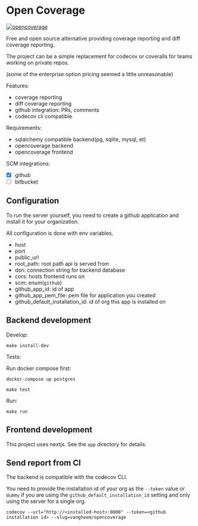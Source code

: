 # Open Coverage

[![opencoverage](https://open-coverage.org/api/vangheem/repos/opencoverage/badge.svg)](https://open-coverage.org/vangheem/repos/opencoverage)

Free and open source alternative providing coverage reporting and diff coverage reporting.

The project can be a simple replacement for codecov or coveralls for teams working
on private repos.

(some of the enterprise option pricing seemed a little unreasonable)

Features:

- coverage reporting
- diff coverage reporting
- github integration: PRs, comments
- codecov cli compatible

Requirements:

- sqlalchemy compatible backend(pg, sqlite, mysql, et)
- opencoverage backend
- opencoverage frontend

SCM integrations:

- [x] github
- [ ] bitbucket

## Configuration

To run the server yourself, you need to create a github application and install
it for your organization.

All configuration is done with env variables.

- host
- port
- public_url
- root_path: root path api is served from
- dsn: connection string for backend database
- cors: hosts frontend runs on
- scm: enum(`github`)
- github_app_id: id of app
- github_app_pem_file: pem file for application you created
- github_default_installation_id: id of org this app is installed on

## Backend development

Develop:

```
make install-dev
```

Tests:

Run docker compose first:

```
docker-compose up postgres
```

```
make test
```

Run:

```
make run
```

## Frontend development

This project uses nextjs. See the `app` directory for details.

## Send report from CI

The backend is compatible with the codecov CLI.

You need to provide the installation id of your org as the `--token` value
or `dummy` if you are using the `github_default_installation_id` setting
and only using the server for a single org.

```
codecov --url="http://<installed-host>:8000" --token=<github installation id> --slug=vangheem/opencoverage
```
